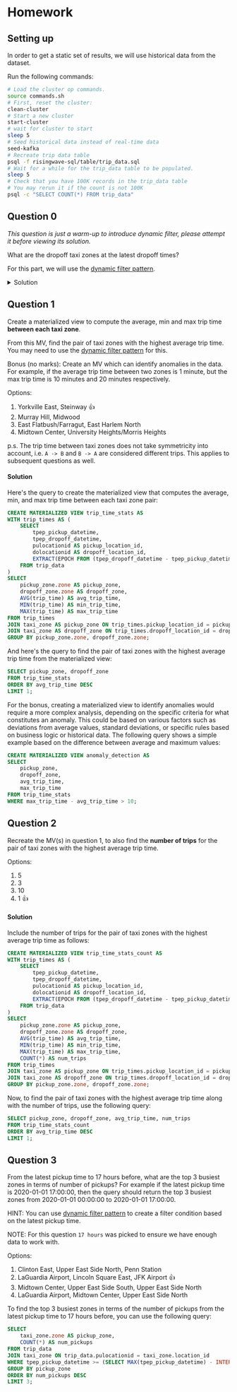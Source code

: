 # Homework

## Setting up

In order to get a static set of results, we will use historical data from the dataset.

Run the following commands:
```bash
# Load the cluster op commands.
source commands.sh
# First, reset the cluster:
clean-cluster
# Start a new cluster
start-cluster
# wait for cluster to start
sleep 5
# Seed historical data instead of real-time data
seed-kafka
# Recreate trip data table
psql -f risingwave-sql/table/trip_data.sql
# Wait for a while for the trip_data table to be populated.
sleep 5
# Check that you have 100K records in the trip_data table
# You may rerun it if the count is not 100K
psql -c "SELECT COUNT(*) FROM trip_data"
```

## Question 0

_This question is just a warm-up to introduce dynamic filter, please attempt it before viewing its solution._

What are the dropoff taxi zones at the latest dropoff times?

For this part, we will use the [dynamic filter pattern](https://docs.risingwave.com/docs/current/sql-pattern-dynamic-filters/).

<details>
<summary>Solution</summary>

```sql
CREATE MATERIALIZED VIEW latest_dropoff_time AS
    WITH t AS (
        SELECT MAX(tpep_dropoff_datetime) AS latest_dropoff_time
        FROM trip_data
    )
    SELECT taxi_zone.Zone as taxi_zone, latest_dropoff_time
    FROM t,
            trip_data
    JOIN taxi_zone
        ON trip_data.DOLocationID = taxi_zone.location_id
    WHERE trip_data.tpep_dropoff_datetime = t.latest_dropoff_time;

--    taxi_zone    | latest_dropoff_time
-- ----------------+---------------------
--  Midtown Center | 2022-01-03 17:24:54
-- (1 row)
```

</details>

## Question 1

Create a materialized view to compute the average, min and max trip time **between each taxi zone**.

From this MV, find the pair of taxi zones with the highest average trip time.
You may need to use the [dynamic filter pattern](https://docs.risingwave.com/docs/current/sql-pattern-dynamic-filters/) for this.

Bonus (no marks): Create an MV which can identify anomalies in the data. For example, if the average trip time between two zones is 1 minute,
but the max trip time is 10 minutes and 20 minutes respectively.

Options:
1. Yorkville East, Steinway 👍
2. Murray Hill, Midwood
3. East Flatbush/Farragut, East Harlem North
4. Midtown Center, University Heights/Morris Heights

p.s. The trip time between taxi zones does not take symmetricity into account, i.e. `A -> B` and `B -> A` are considered different trips. This applies to subsequent questions as well.

#### Solution

Here's the query to create the materialized view that computes the average, min, and max trip time between each taxi zone pair:
```sql
CREATE MATERIALIZED VIEW trip_time_stats AS
WITH trip_times AS (
    SELECT 
        tpep_pickup_datetime,
        tpep_dropoff_datetime,
        pulocationid AS pickup_location_id,
        dolocationid AS dropoff_location_id,
        EXTRACT(EPOCH FROM (tpep_dropoff_datetime - tpep_pickup_datetime)) AS trip_time
    FROM trip_data
)
SELECT 
    pickup_zone.zone AS pickup_zone,
    dropoff_zone.zone AS dropoff_zone,
    AVG(trip_time) AS avg_trip_time,
    MIN(trip_time) AS min_trip_time,
    MAX(trip_time) AS max_trip_time
FROM trip_times
JOIN taxi_zone AS pickup_zone ON trip_times.pickup_location_id = pickup_zone.location_id
JOIN taxi_zone AS dropoff_zone ON trip_times.dropoff_location_id = dropoff_zone.location_id
GROUP BY pickup_zone.zone, dropoff_zone.zone;
```
And here's the query to find the pair of taxi zones with the highest average trip time from the materialized view:
```sql
SELECT pickup_zone, dropoff_zone
FROM trip_time_stats
ORDER BY avg_trip_time DESC
LIMIT 1;
```
For the bonus, creating a materialized view to identify anomalies would require a more complex analysis, depending on the specific criteria for what constitutes an anomaly. This could be based on various factors such as deviations from average values, standard deviations, or specific rules based on business logic or historical data. The following query shows a simple example based on the difference between average and maximum values:
```sql
CREATE MATERIALIZED VIEW anomaly_detection AS
SELECT 
    pickup_zone,
    dropoff_zone,
    avg_trip_time,
    max_trip_time
FROM trip_time_stats
WHERE max_trip_time - avg_trip_time > 10;
```

## Question 2

Recreate the MV(s) in question 1, to also find the **number of trips** for the pair of taxi zones with the highest average trip time.

Options:
1. 5
2. 3
3. 10
4. 1 👍

#### Solution

Include the number of trips for the pair of taxi zones with the highest average trip time as follows:
```sql
CREATE MATERIALIZED VIEW trip_time_stats_count AS
WITH trip_times AS (
    SELECT 
        tpep_pickup_datetime,
        tpep_dropoff_datetime,
        pulocationid AS pickup_location_id,
        dolocationid AS dropoff_location_id,
        EXTRACT(EPOCH FROM (tpep_dropoff_datetime - tpep_pickup_datetime)) AS trip_time
    FROM trip_data
)
SELECT 
    pickup_zone.zone AS pickup_zone,
    dropoff_zone.zone AS dropoff_zone,
    AVG(trip_time) AS avg_trip_time,
    MIN(trip_time) AS min_trip_time,
    MAX(trip_time) AS max_trip_time,
    COUNT(*) AS num_trips
FROM trip_times
JOIN taxi_zone AS pickup_zone ON trip_times.pickup_location_id = pickup_zone.location_id
JOIN taxi_zone AS dropoff_zone ON trip_times.dropoff_location_id = dropoff_zone.location_id
GROUP BY pickup_zone.zone, dropoff_zone.zone;
```

Now, to find the pair of taxi zones with the highest average trip time along with the number of trips, use the following query:
```sql
SELECT pickup_zone, dropoff_zone, avg_trip_time, num_trips
FROM trip_time_stats_count
ORDER BY avg_trip_time DESC
LIMIT 1;
```

## Question 3

From the latest pickup time to 17 hours before, what are the top 3 busiest zones in terms of number of pickups?
For example if the latest pickup time is 2020-01-01 17:00:00,
then the query should return the top 3 busiest zones from 2020-01-01 00:00:00 to 2020-01-01 17:00:00.

HINT: You can use [dynamic filter pattern](https://docs.risingwave.com/docs/current/sql-pattern-dynamic-filters/)
to create a filter condition based on the latest pickup time.

NOTE: For this question `17 hours` was picked to ensure we have enough data to work with.

Options:
1. Clinton East, Upper East Side North, Penn Station
2. LaGuardia Airport, Lincoln Square East, JFK Airport 👍
3. Midtown Center, Upper East Side South, Upper East Side North
4. LaGuardia Airport, Midtown Center, Upper East Side North

To find the top 3 busiest zones in terms of the number of pickups from the latest pickup time to 17 hours before, you can use the following query:
```sql
SELECT 
    taxi_zone.zone AS pickup_zone,
    COUNT(*) AS num_pickups
FROM trip_data
JOIN taxi_zone ON trip_data.pulocationid = taxi_zone.location_id
WHERE tpep_pickup_datetime >= (SELECT MAX(tpep_pickup_datetime) - INTERVAL '17 hours' FROM trip_data)
GROUP BY pickup_zone
ORDER BY num_pickups DESC
LIMIT 3;
```

